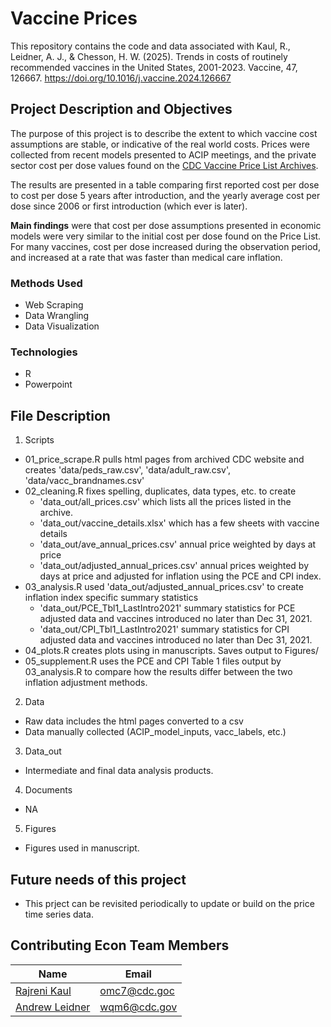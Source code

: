 # Vaccine Prices

This repository contains the code and data associated with Kaul, R., Leidner, A. J., & Chesson, H. W. (2025). Trends in costs of routinely recommended vaccines in the United States, 2001-2023. Vaccine, 47, 126667. https://doi.org/10.1016/j.vaccine.2024.126667 

## Project Description and Objectives
The purpose of this project is to describe the extent to which vaccine cost assumptions are stable, or indicative of the real world costs. Prices were collected from recent models presented to ACIP meetings, and the private sector cost per dose values found on the [CDC Vaccine Price List Archives](https://www.cdc.gov/vaccines/programs/vfc/awardees/vaccine-management/price-list/archive.html). 

The results are presented in a table comparing first reported cost per dose to cost per dose 5 years after introduction, and the yearly average cost per dose since 2006 or first introduction (which ever is later).  

**Main findings** were that cost per dose assumptions presented in economic models were very similar to the initial cost per dose found on the Price List. For many vaccines, cost per dose increased during the observation period, and increased at a rate that was faster than medical care inflation.

### Methods Used
* Web Scraping
* Data Wrangling
* Data Visualization

### Technologies
* R
* Powerpoint 

## File Description
1. Scripts
  - 01_price_scrape.R pulls html pages from archived CDC website and creates 'data/peds_raw.csv', 'data/adult_raw.csv', 'data/vacc_brandnames.csv'
  - 02_cleaning.R fixes spelling, duplicates, data types, etc. to create                
      - 'data_out/all_prices.csv' which lists all the prices listed in the archive.
      - 'data_out/vaccine_details.xlsx' which has a few sheets with vaccine details
      - 'data_out/ave_annual_prices.csv' annual price weighted by days at price
      - 'data_out/adjusted_annual_prices.csv' annual prices weighted by days at price and adjusted for inflation using the PCE and CPI index.
  - 03_analysis.R used 'data_out/adjusted_annual_prices.csv' to create inflation index specific summary statistics
      - 'data_out/PCE_Tbl1_LastIntro2021' summary statistics for PCE adjusted data and vaccines introduced no later than Dec 31, 2021. 
      - 'data_out/CPI_Tbl1_LastIntro2021' summary statistics for CPI adjusted data and vaccines introduced no later than Dec 31, 2021. 
  - 04_plots.R creates plots using in manuscripts. Saves output to Figures/
  - 05_supplement.R uses the PCE and CPI Table 1 files output by 03_analysis.R to compare how the results differ between the two inflation adjustment methods. 
2. Data
  - Raw data includes the html pages converted to  a csv
  - Data manually collected (ACIP_model_inputs, vacc_labels, etc.)
3. Data_out
  - Intermediate and final data analysis products. 
4. Documents 
  - NA
5. Figures
  - Figures used in manuscript. 


## Future needs of this project

- This prject can be revisited periodically to update or build on the price time series data. 

## Contributing Econ Team Members

|Name     |  Email   | 
|---------|-----------------|
|[Rajreni Kaul](https://gitlab.com/omc7)| omc7@cdc.goc    |
|[Andrew Leidner](https://gitlab.com/wqm6)| wqm6@cdc.gov    |

